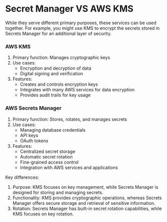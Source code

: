 # Secret Manager VS AWS KMS

While they serve different primary purposes, these services can be used together. For example, you might use KMS to encrypt the secrets stored in Secrets Manager for an additional layer of security.

### AWS KMS

1. Primary function: Manages cryptographic keys
2. Use cases:
   * Encryption and decryption of data
   * Digital signing and verification
3. Features:
   * Creates and controls encryption keys
   * Integrates with many AWS services for data encryption
   * Provides audit trails for key usage

### AWS Secrets Manager

1. Primary function: Stores, rotates, and manages secrets
2. Use cases:
   * Managing database credentials
   * API keys
   * OAuth tokens
3. Features:
   * Centralized secret storage
   * Automatic secret rotation
   * Fine-grained access control
   * Integration with AWS services and applications

Key differences:

1. Purpose: KMS focuses on key management, while Secrets Manager is designed for storing and managing secrets.
2. Functionality: KMS provides cryptographic operations, whereas Secrets Manager offers secure storage and retrieval of sensitive information.
3. Rotation: Secrets Manager has built-in secret rotation capabilities, while KMS focuses on key rotation.



